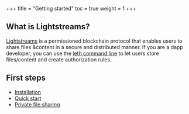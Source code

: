 +++
title = "Getting started"
toc = true
weight = 1
+++

## What is Lightstreams?

[Lightstreams](https://www.lightstreams.network) is a permissioned blockchain protocol that enables users to share files &content in a secure and distributed manner. If you are a dapp developer, you can use the [leth command line](/cli-docs/leth) to let users store files/content and create authorization rules.

## First steps

- [Installation](/getting-started/install/#install)
- [Quick start](/getting-started/quick-start)
- [Private file sharing](/getting-started/file-sharing)


